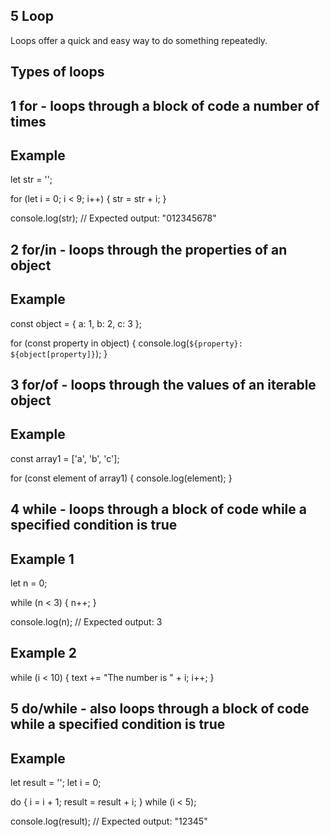 ## 5 Loop 
Loops offer a quick and easy way to do something repeatedly. 

## Types of loops

## 1 for - loops through a block of code a number of times
## Example 
let str = '';

for (let i = 0; i < 9; i++) {
  str = str + i;
}

console.log(str);
// Expected output: "012345678"

## 2 for/in - loops through the properties of an object
## Example 
const object = { a: 1, b: 2, c: 3 };

for (const property in object) {
  console.log(`${property}: ${object[property]}`);
}

<!-- Expected output:
 "a: 1"
 "b: 2"
 "c: 3" -->

## 3 for/of - loops through the values of an iterable object
## Example 
const array1 = ['a', 'b', 'c'];

for (const element of array1) {
  console.log(element);
}

<!-- Expected output: "a"
"b"
"c" -->

## 4 while - loops through a block of code while a specified condition is true
## Example 1 

let n = 0;

while (n < 3) {
  n++;
}

console.log(n);
// Expected output: 3

## Example 2 
while (i < 10) {
  text += "The number is " + i;
  i++;
}
<!-- Expected output: The number is 0
The number is 1
The number is 2
The number is 3
The number is 4
The number is 5
The number is 6
The number is 7
The number is 8
The number is 9 -->

## 5 do/while - also loops through a block of code while a specified condition is true
## Example 
let result = '';
let i = 0;

do {
  i = i + 1;
  result = result + i;
} while (i < 5);

console.log(result);
// Expected output: "12345" 